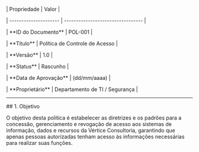 | Propriedade          | Valor                             |

| --------------------- | --------------------------------- |

| \*\*ID do Documento\*\* | POL-001                           |

| \*\*Título\*\* | Política de Controle de Acesso    |

| \*\*Versão\*\* | 1.0                               |

| \*\*Status\*\* | Rascunho                          |

| \*\*Data de Aprovação\*\* | (dd/mm/aaaa)                      |

| \*\*Proprietário\*\* | Departamento de TI / Segurança    |

---



\## 1. Objetivo



O objetivo desta política é estabelecer as diretrizes e os padrões para a concessão, gerenciamento e revogação de acesso aos sistemas de informação, dados e recursos da Vértice Consultoria, garantindo que apenas pessoas autorizadas tenham acesso às informações necessárias para realizar suas funções.

